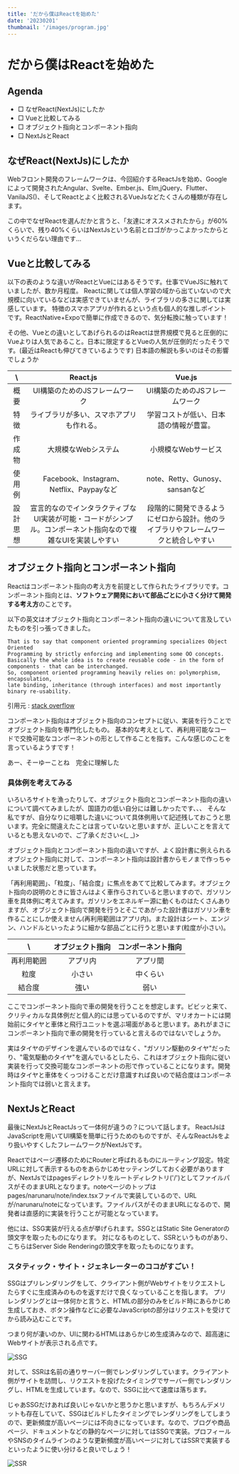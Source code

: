 ```yaml
---
title: 'だから僕はReactを始めた'
date: '20230201'
thumbnail: '/images/program.jpg'
---
```


# **だから僕はReactを始めた**

## **Agenda**

- □ なぜReact(NextJs)にしたか
- □ Vueと比較してみる
- □ オブジェクト指向とコンポーネント指向
- □ NextJsとReact

## **なぜReact(NextJs)にしたか**

Webフロント開発のフレームワークは、今回紹介するReactJsを始め、Googleによって開発されたAngular、Svelte、Ember.js、Elm,jQuery、Flutter、VanilaJS()、そしてReactとよく比較されるVueJsなどたくさんの種類が存在します。

この中でなぜReactを選んだかと言うと、「友達にオススメされたから」が60%くらいで、残り40%くらいはNextJsという名前とロゴがかっこよかったからというくだらない理由です...

## **Vueと比較してみる**

以下の表のような違いがReactとVueにはあるそうです。仕事でVueJSに触れていましたが、数か月程度。
Reactに関しては個人学習の域から出ていないので大規模に向いているなどは実感できていませんが、ライブラリの多さに関しては実感しています。
特徴のスマホアプリが作れるという点も個人的な推しポイントです。ReactNative+Expoで簡単に作成できるので、気分転換に触っています！

その他、Vueとの違いとしてあげられるのはReactは世界規模で見ると圧倒的にVueよりは人気であること。日本に限定するとVueの人気が圧倒的だったそうです。(最近はReactも伸びてきているようです)
日本語の解説も多いのはその影響でしょうか

| \ | React.js | Vue.js |
| :-: | :-: | :-: |
| 概要 | UI構築のためのJSフレームワーク | UI構築のためのJSフレームワーク |
| 特徴 | ライブラリが多い、スマホアプリも作れる。 | 学習コストが低い、日本語の情報が豊富。 |
| 作成物 | 大規模なWebシステム | 小規模なWebサービス |
| 使用例 | Facebook、Instagram、Netflix、Paypayなど | note、Retty、Gunosy、sansanなど |
| 設計思想 | 宣言的なのでインタラクティブなUI実装が可能・コードがシンプル。コンポーネント指向なので複雑なUIを実装しやすい | 段階的に開発できるようにゼロから設計。他のライブラリやフレームワークと統合しやすい |

## **オブジェクト指向とコンポーネント指向**

Reactはコンポーネント指向の考え方を前提として作られたライブラリです。コンポーネント指向とは、**ソフトウェア開発において部品ごとに小さく分けて開発する考え方**のことです。

以下の英文はオブジェクト指向とコンポーネント指向の違いについて言及していたものを引っ張ってきました。

```Text
That is to say that component oriented programming specializes Object Oriented
Programming by strictly enforcing and implementing some OO concepts.
Basically the whole idea is to create reusable code - in the form of components - that can be interchanged.
So, component oriented programming heavily relies on: polymorphism, encapsulation,
late binding, inheritance (through interfaces) and most importantly binary re-usability.
```
引用元 : [stack overflow](https://stackoverflow.com/questions/1234283/what-does-it-mean-when-you-say-c-sharp-is-component-oriented-language)

コンポーネント指向はオブジェクト指向のコンセプトに従い、実装を行うことでオブジェクト指向を専門化したもの。
基本的な考えとして、再利用可能なコードで交換可能なコンポーネントの形として作ることを指す。こんな感じのことを言っているようすです！

あー、そーゆーことね　完全に理解した

### **具体例を考えてみる**

いろいろサイトを漁ったりして、オブジェクト指向とコンポーネント指向の違いについて調べてみましたが、国語力の低い自分には難しかったです、、、
そんな私ですが、自分なりに咀嚼した違いについて具体例用いて記述残しておこうと思います。完全に間違えたことは言っていないと思いますが、正しいことを言えているとも思えないので、ご了承ください<(_ _)>

オブジェクト指向とコンポーネント指向の違いですが、よく設計書に例えられるオブジェクト指向に対して、コンポーネント指向は設計書からモノまで作っちゃいました状態だと思っています。

「再利用範囲」、「粒度」、「結合度」に焦点をあてて比較してみます。オブジェクト指向の説明のときに皆さんはよく車作らされていると思いますので、ガソリン車を具体例に考えてみます。ガソリンをエネルギー源に動くものはたくさんありますが、オブジェクト指向で開発を行うとそこであがった設計書はガソリン車を作ることにしか使えません(再利用範囲はアプリ内)。また設計はシート、エンジン、ハンドルといったように細かな部品ごとに行うと思います(粒度が小さい)。

| \ | オブジェクト指向 | コンポーネント指向 |
| :-: | :-: | :-: |
| 再利用範囲 | アプリ内 | アプリ間 |
| 粒度 | 小さい | 中くらい |
| 結合度 | 強い | 弱い |

ここでコンポーネント指向で車の開発を行うことを想定します。ビビッと来て、クリティカルな具体例だと個人的には思っているのですが、マリオカートには開始前にタイヤと車体と飛行ユニットを選ぶ場面があると思います。あれがまさにコンポーネント指向で車の開発を行っていると言えるのではないでしょうか。

実はタイヤのデザインを選んでいるのではなく、"ガソリン駆動のタイヤ"だったり、"電気駆動のタイヤ"を選んでいるとしたら、これはオブジェクト指向に従い実装を行って交換可能なコンポーネントの形で作っていることになります。開発時はタイヤと車体をくっつけることだけ意識すれば良いので結合度はコンポーネント指向では弱いと言えます。

## **NextJsとReact**

最後にNextJsとReactJsって一体何が違うの？について話します。
ReactJsはJavaScriptを用いてUI構築を簡単に行うためのものですが、そんなReactJsをより扱いやすくしたフレームワークがNextJsです。

Reactではページ遷移のためにRouterと呼ばれるものにルーティング設定。特定URLに対して表示するものをあらかじめセッティングしておく必要がありますが、NextJsではpagesディレクトリをルートディレクトリ('/')としてファイルパスがそのままURLとなります。noteページのトップはpages/narunaru/note/index.tsxファイルで実装しているので、URLが/narunaru/noteになっています。ファイルパスがそのままURLになるので、開発者は直感的に実装を行うことが可能となっています。

他には、SSG実装が行える点が挙げられます。SSGとはStatic Site Generatorの頭文字を取ったものになります。
対になるものとして、SSRというものがあり、こちらはServer Side Renderingの頭文字を取ったものになります。

### **スタティック・サイト・ジェネレーターのココがすごい！**

SSGはプリレンダリングをして、クライアント側がWebサイトをリクエストしたらすぐに生成済みのものを返すだけで良くなっていることを指します。
プリレンダリングとは一体何かと言うと、HTMLの部分のみをビルド時にあらかじめ生成しておき、ボタン操作などに必要なJavaScriptの部分はリクエストを受けてから読み込むことです。

つまり何が凄いのか、UIに関わるHTMLはあらかじめ生成済みなので、超高速にWebサイトが表示される点です。

![SSG](https://nextjs.org/static/images/learn/data-fetching/pre-rendering.png)

対して、SSRは名前の通りサーバー側でレンダリングしています。クライアント側がサイトを訪問し、リクエストを投げたタイミングでサーバー側でレンダリングし、HTMLを生成しています。なので、SSGに比べて速度は落ちます。

じゃあSSGだけあれば良いじゃないかと思うかと思いますが、もちろんデメリットも存在していて、SSGはビルドしたタイミングでレンダリングをしてしまうので、更新頻度が高いページには不向きになっています。なので、ブログや商品ページ、ドキュメントなどの静的なページに対してはSSGで実装。プロフィールやSNSのタイムラインのような更新頻度が高いページに対してはSSRで実装するといったように使い分けると良いでしょう！

![SSR](https://nextjs.org/static/images/learn/data-fetching/no-pre-rendering.png)